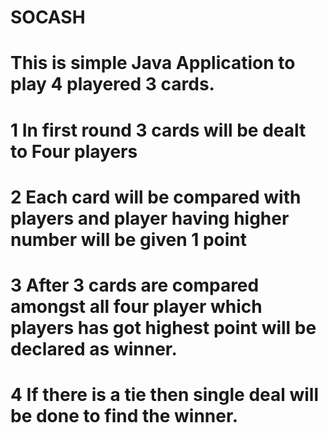 # SOCASH
# This is simple Java Application to play 4 playered 3 cards.
 
# 1 In first round 3 cards will be dealt to Four players

# 2 Each card will be compared with players and player having higher number will be given 1 point

# 3 After 3 cards are compared amongst all four player which players has got highest point will be declared as winner.

# 4 If there is a tie then single deal will be done to find the winner.
